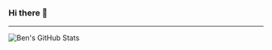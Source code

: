 ### Hi there 👋

---
<img align="left" alt="Ben's GitHub Stats" src="https://github-readme-stats-git-master.bensilv.vercel.app/api?username=bensilv&show_icons=true&hide_border=true" />

<!--
**bensilv/bensilv** is a ✨ _special_ ✨ repository because its `README.md` (this file) appears on your GitHub profile.

Here are some ideas to get you started:

- 🔭 I’m currently working on ...
- 🌱 I’m currently learning ...
- 👯 I’m looking to collaborate on ...
- 🤔 I’m looking for help with ...
- 💬 Ask me about ...
- 📫 How to reach me: ...
- 😄 Pronouns: ...
- ⚡ Fun fact: ...
-->
